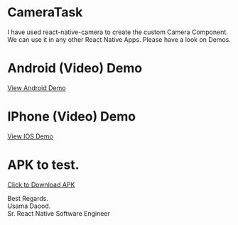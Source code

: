 # CameraTask

I have used react-native-camera to create the custom Camera Component. We can use it in any other React Native Apps.
Please have a look on Demos.

# Android (Video) Demo
<a href="https://drive.google.com/file/d/1gLL_us3Lw2u6jpgm-Djqx2dYiWenQYzN/view?usp=sharing" target="_blank">View Android Demo</a>

# IPhone (Video) Demo
<a href="https://drive.google.com/file/d/1Tc7bp85EDJPhIfK1WBztfyXgRQOlXhpB/view?usp=sharing" target="_blank">View IOS Demo</a>

# APK to test.
<a href="https://drive.google.com/file/d/1tLr-a6JiuMgADjrL7E7SWPn2IBOKd-hi/view?usp=sharing" target="_blank">Click to Download APK </a>

Best Regards.<br/>
Usama Daood.<br/>
Sr. React Native Software Engineer
